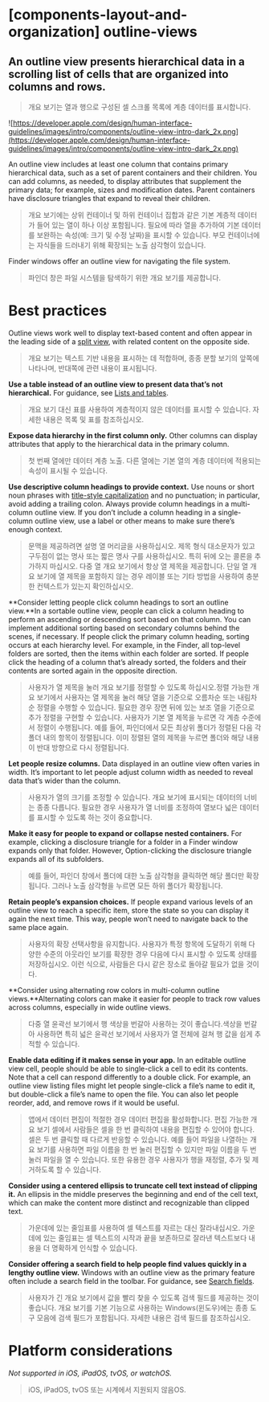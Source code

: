 # **[components-layout-and-organization] outline-views**

## An outline view presents hierarchical data in a scrolling list of cells that are organized into columns and rows.
> 개요 보기는 열과 행으로 구성된 셀 스크롤 목록에 계층 데이터를 표시합니다.
>




![https://developer.apple.com/design/human-interface-guidelines/images/intro/components/outline-view-intro-dark_2x.png](https://developer.apple.com/design/human-interface-guidelines/images/intro/components/outline-view-intro-dark_2x.png)

An outline view includes at least one column that contains primary hierarchical data, such as a set of parent containers and their children. You can add columns, as needed, to display attributes that supplement the primary data; for example, sizes and modification dates. Parent containers have disclosure triangles that expand to reveal their children.
> 개요 보기에는 상위 컨테이너 및 하위 컨테이너 집합과 같은 기본 계층적 데이터가 들어 있는 열이 하나 이상 포함됩니다. 필요에 따라 열을 추가하여 기본 데이터를 보완하는 속성(예: 크기 및 수정 날짜)을 표시할 수 있습니다. 부모 컨테이너에는 자식들을 드러내기 위해 확장되는 노출 삼각형이 있습니다.
>




Finder windows offer an outline view for navigating the file system.
> 파인더 창은 파일 시스템을 탐색하기 위한 개요 보기를 제공합니다.
>




# **Best practices**

Outline views work well to display text-based content and often appear in the leading side of a [split view](../components/layout-and-organization/split-views), with related content on the opposite side.
> 개요 보기는 텍스트 기반 내용을 표시하는 데 적합하며, 종종 분할 보기의 앞쪽에 나타나며, 반대쪽에 관련 내용이 표시됩니다.
>




**Use a table instead of an outline view to present data that’s not hierarchical.** For guidance, see [Lists and tables](../components/layout-and-organization/lists-and-tables).
> 개요 보기 대신 표를 사용하여 계층적이지 않은 데이터를 표시할 수 있습니다. 자세한 내용은 목록 및 표를 참조하십시오.
>




**Expose data hierarchy in the first column only.** Other columns can display attributes that apply to the hierarchical data in the primary column.
> 첫 번째 열에만 데이터 계층 노출. 다른 열에는 기본 열의 계층 데이터에 적용되는 속성이 표시될 수 있습니다.
>




**Use descriptive column headings to provide context.** Use nouns or short noun phrases with [title-style capitalization](https://help.apple.com/applestyleguide/#/apsgb744e4a3?sub=apdca93e113f1d64) and no punctuation; in particular, avoid adding a trailing colon. Always provide column headings in a multi-column outline view. If you don’t include a column heading in a single-column outline view, use a label or other means to make sure there’s enough context.
> 문맥을 제공하려면 설명 열 머리글을 사용하십시오. 제목 형식 대소문자가 있고 구두점이 없는 명사 또는 짧은 명사 구를 사용하십시오. 특히 뒤에 오는 콜론을 추가하지 마십시오. 다중 열 개요 보기에서 항상 열 제목을 제공합니다. 단일 열 개요 보기에 열 제목을 포함하지 않는 경우 레이블 또는 기타 방법을 사용하여 충분한 컨텍스트가 있는지 확인하십시오.
>




**Consider letting people click column headings to sort an outline view.**In a sortable outline view, people can click a column heading to perform an ascending or descending sort based on that column. You can implement additional sorting based on secondary columns behind the scenes, if necessary. If people click the primary column heading, sorting occurs at each hierarchy level. For example, in the Finder, all top-level folders are sorted, then the items within each folder are sorted. If people click the heading of a column that’s already sorted, the folders and their contents are sorted again in the opposite direction.
> 사용자가 열 제목을 눌러 개요 보기를 정렬할 수 있도록 하십시오.정렬 가능한 개요 보기에서 사용자는 열 제목을 눌러 해당 열을 기준으로 오름차순 또는 내림차순 정렬을 수행할 수 있습니다. 필요한 경우 장면 뒤에 있는 보조 열을 기준으로 추가 정렬을 구현할 수 있습니다. 사용자가 기본 열 제목을 누르면 각 계층 수준에서 정렬이 수행됩니다. 예를 들어, 파인더에서 모든 최상위 폴더가 정렬된 다음 각 폴더 내의 항목이 정렬됩니다. 이미 정렬된 열의 제목을 누르면 폴더와 해당 내용이 반대 방향으로 다시 정렬됩니다.
>




**Let people resize columns.** Data displayed in an outline view often varies in width. It’s important to let people adjust column width as needed to reveal data that’s wider than the column.
> 사용자가 열의 크기를 조정할 수 있습니다. 개요 보기에 표시되는 데이터의 너비는 종종 다릅니다. 필요한 경우 사용자가 열 너비를 조정하여 열보다 넓은 데이터를 표시할 수 있도록 하는 것이 중요합니다.
>




**Make it easy for people to expand or collapse nested containers.** For example, clicking a disclosure triangle for a folder in a Finder window expands only that folder. However, Option-clicking the disclosure triangle expands all of its subfolders.
> 예를 들어, 파인더 창에서 폴더에 대한 노출 삼각형을 클릭하면 해당 폴더만 확장됩니다. 그러나 노출 삼각형을 누르면 모든 하위 폴더가 확장됩니다.
>




**Retain people’s expansion choices.** If people expand various levels of an outline view to reach a specific item, store the state so you can display it again the next time. This way, people won’t need to navigate back to the same place again.
> 사용자의 확장 선택사항을 유지합니다. 사용자가 특정 항목에 도달하기 위해 다양한 수준의 아웃라인 보기를 확장한 경우 다음에 다시 표시할 수 있도록 상태를 저장하십시오. 이런 식으로, 사람들은 다시 같은 장소로 돌아갈 필요가 없을 것이다.
>




**Consider using alternating row colors in multi-column outline views.**Alternating colors can make it easier for people to track row values across columns, especially in wide outline views.
> 다중 열 윤곽선 보기에서 행 색상을 번갈아 사용하는 것이 좋습니다.색상을 번갈아 사용하면 특히 넓은 윤곽선 보기에서 사용자가 열 전체에 걸쳐 행 값을 쉽게 추적할 수 있습니다.
>




**Enable data editing if it makes sense in your app.** In an editable outline view cell, people should be able to single-click a cell to edit its contents. Note that a cell can respond differently to a double click. For example, an outline view listing files might let people single-click a file’s name to edit it, but double-click a file’s name to open the file. You can also let people reorder, add, and remove rows if it would be useful.
> 앱에서 데이터 편집이 적절한 경우 데이터 편집을 활성화합니다. 편집 가능한 개요 보기 셀에서 사람들은 셀을 한 번 클릭하여 내용을 편집할 수 있어야 합니다. 셀은 두 번 클릭할 때 다르게 반응할 수 있습니다. 예를 들어 파일을 나열하는 개요 보기를 사용하면 파일 이름을 한 번 눌러 편집할 수 있지만 파일 이름을 두 번 눌러 파일을 열 수 있습니다. 또한 유용한 경우 사용자가 행을 재정렬, 추가 및 제거하도록 할 수 있습니다.
>




**Consider using a centered ellipsis to truncate cell text instead of clipping it.** An ellipsis in the middle preserves the beginning and end of the cell text, which can make the content more distinct and recognizable than clipped text.
> 가운데에 있는 줄임표를 사용하여 셀 텍스트를 자르는 대신 잘라내십시오. 가운데에 있는 줄임표는 셀 텍스트의 시작과 끝을 보존하므로 잘라낸 텍스트보다 내용을 더 명확하게 인식할 수 있습니다.
>




**Consider offering a search field to help people find values quickly in a lengthy outline view.** Windows with an outline view as the primary feature often include a search field in the toolbar. For guidance, see [Search fields](../components/navigation-and-search/search-fields).
> 사용자가 긴 개요 보기에서 값을 빨리 찾을 수 있도록 검색 필드를 제공하는 것이 좋습니다. 개요 보기를 기본 기능으로 사용하는 Windows(윈도우)에는 종종 도구 모음에 검색 필드가 포함됩니다. 자세한 내용은 검색 필드를 참조하십시오.
>




# **Platform considerations**

*Not supported in iOS, iPadOS, tvOS, or watchOS.*
> iOS, iPadOS, tvOS 또는 시계에서 지원되지 않음OS.
>



